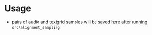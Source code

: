 # Usage
- pairs of audio and textgrid samples will be saved here after running `src/alignment_sampling`